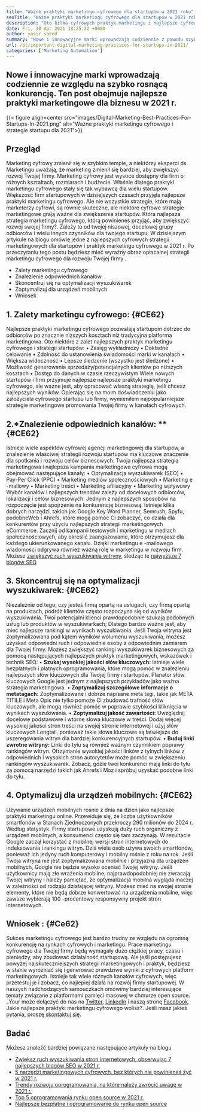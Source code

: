 ```yaml
---
title: "Ważne praktyki marketingu cyfrowego dla startupów w 2021 roku" 
seoTitle: "Ważne praktyki marketingu cyfrowego dla startupów w 2021 roku" 
description: "Oto kilka cyfrowych praktyk marketingu i najlepsze cyfrowe strategie marketingowe dla startupów i trendów biznesowych, które zobaczymy w 2021 r." 
date: Fri, 30 Apr 2021 18:25:32 +0000
author: yasir saeed
summary: "Nowe i innowacyjne marki wprowadzają codziennie z powodu szybko rosnącej konkurencji. Ten post obejmuje najlepsze praktyki marketingowe dla biznesu w 2021 r." 
url: /pl/important-digital-marketing-practices-for-startups-in-2021/
categories: ['Marketing Automation']
---
```


## Nowe i innowacyjne marki wprowadzają codziennie ze względu na szybko rosnącą konkurencję. Ten post obejmuje najlepsze praktyki marketingowe dla biznesu w 2021 r.

{{< figure align=center src="images/Digital-Marketing-Best-Practices-For-Startups-In-2021.png" alt="Ważne praktyki marketingu cyfrowego i strategie startupu dla 2021">}}


## **Przegląd**
Marketing cyfrowy zmienił się w szybkim tempie, a niektórzy eksperci ds. Marketingu uważają, że marketing zmienił się bardziej, aby zwiększyć rozwój Twojej firmy. Marketing cyfrowy jest wysoce dostępny dla firm o różnych kształtach, rozmiarach i budżecie. Właśnie dlatego praktyki marketingu cyfrowego stały się tak wybawcą dla wielu startupów.
Większość firm startupowych w dzisiejszych czasach przyjęła najlepsze praktyki marketingu cyfrowego. Ale nie wszystkie strategie, które mają marketerzy cyfrowi, są równie skuteczne, ale niektóre cyfrowe strategie marketingowe grają ważne dla zwiększenia startupów. Która najlepsza strategia marketingu cyfrowego, którą powinieneś przyjąć, aby zwiększyć rozwój swojej firmy?. Zależy to od twojej niszowej, docelowej grupy odbiorców i wielu innych czynników dla twojego startupu.
W dzisiejszym artykule na blogu omówię jedne z najlepszych cyfrowych strategii marketingowych dla startupów i praktyk marketingu cyfrowego w 2021 r. Po przeczytaniu tego postu będziesz mieć wyraźny obraz opłacalnej strategii marketingu cyfrowego dla rozwoju Twojej firmy .
  * Zalety marketingu cyfrowego
  * Znalezienie odpowiednich kanałów
  * Skoncentruj się na optymalizacji wyszukiwarek
  * Zoptymalizuj dla urządzeń mobilnych
  * Wniosek

## 1. **Zalety marketingu cyfrowego:** {#CE62}
Najlepsze praktyki marketingu cyfrowego pozwalają startupom dotrzeć do odbiorców po znacznie niższych kosztach niż tradycyjna platforma marketingowa. Oto niektóre z zalet najlepszych praktyk marketingu cyfrowego i strategii startupów:
• Zasięg wykładniczy
• Dokładne celowanie
• Zdolność do ustanowienia świadomości marki w kanałach
• Większa widoczność
• Lepsze śledzenie (wszystko jest śledzone)
• Możliwość generowania sprzedaży/potencjalnych klientów po niższych kosztach
• Dostęp do danych w czasie rzeczywistym
Wiele nowych startupów i firm przyjmuje najlepsze najlepsze praktyki marketingu cyfrowego, ale ważne jest, aby opracować własną strategię, jeśli chcesz najlepszych wyników. Opierając się na moim doświadczeniu jako założyciela cyfrowego startupu lub firmy, wymieniłem najpopularniejsze strategie marketingowe promowania Twojej firmy w kanałach cyfrowych.

## 2.*Znalezienie odpowiednich kanałów: **   {#CE62}
Istnieje wiele aspektów cyfrowej agencji marketingowej dla startupów, a znalezienie właściwej strategii rozwoju startupów ma kluczowe znaczenie dla spotkania i rozwoju celów biznesowych. Twoja najlepsza strategia marketingowa i najlepsza kampania marketingowa cyfrowa mogą obejmować następujące kanały:
• Optymalizacja wyszukiwarek (SEO)
• Pay-Per Click (PPC)
• Marketing mediów społecznościowych
• Marketing e -mailowy
• Marketing treści
• Marketing afiliacyjny
• Marketing wpływowy
Wybór kanałów i najlepszych trendów zależy od docelowych odbiorców, lokalizacji i celów biznesowych.
Jednym z najlepszych sposobów na rozpoczęcie jest spojrzenie na konkurencję biznesową. Istnieje kilka dobrych narzędzi, takich jak Google Key Word Planner, Semrush, Spyfu, podobneWeb i Ahrefs, które mogą pomóc Ci zobaczyć, co działa dla konkurentów przy użyciu najlepszych strategii marketingowych eCommerce. Zacznij od kampanii testowych i marketingu w mediach społecznościowych, aby określić zaangażowanie, które otrzymujesz dla każdego ukierunkowanego kanału. Dzięki marketingu e -mailowego wiadomości odgrywa również ważną rolę w marketingu w rozwoju firm. Możesz [zwiększyć ruch wyszukiwania witryny][1], śledząc te [najwyższe 7 blogów SEO][1].

## 3. **Skoncentruj się na optymalizacji wyszukiwarek:** {#CE62}
Niezależnie od tego, czy jesteś firmą opartą na usługach, czy firmą opartą na produktach, podróż klientów często rozpoczyna się od wyników wyszukiwania. Twoi potencjalni klienci prawdopodobnie szukają podobnych usług lub produktów w wyszukiwarkach; Dlatego bardzo ważne jest, aby mieć najlepsze rankingi w wynikach wyszukiwania. Jeśli Twoja witryna jest zoptymalizowana pod kątem wyników wolumenu wyszukiwania, możesz uzyskać odpowiedni ruch i odpowiednie osoby z odpowiednim zamiarem dla Twojej firmy.
Możesz zwiększyć rankingi wyszukiwarek biznesowych za pomocą następujących najlepszych praktyk marketingowych, wskazówek i technik SEO:
• **Szukaj wysokiej jakości słów kluczowych:**  Istnieje wiele bezpłatnych i płatnych oprogramowania, które mogą pomóc w znalezieniu najlepszych słów kluczowych dla Twojej firmy i startupów. Planator słów kluczowych Google jest jednym z najlepszych przykładów jako ważna strategia marketingowa.
• **Zoptymalizuj szczegółowe informacje o metatagach:**  Zoptymalizowane i dobrze napisane meta tagi, takie jak META TITILE i Meta Opis nie tylko pomoże Ci zbudować trafność słów kluczowych, ale mogą również pomóc w poprawie szybkości kliknięcia w wynikach wyszukiwania.
• **Zoptymalizuj jakość zawartości:**  Uwzględnij docelowe podstawowe i wtórne słowa kluczowe w treści. Dodaj więcej wysokiej jakości stron treści na swojej stronie internetowej i użyj słów kluczowych Longtail, ponieważ takie słowa kluczowe są łatwiejsze do uszeregowania witryn dla bardziej konkurencyjnych startupów.
• **Buduj linki zwrotne witryny:**  Linki do tyłu są również ważnym czynnikiem poprawy rankingów witryn. Otrzymanie wysokiej jakości linków z tylnych linków z odpowiednich i wysokich stron autorytetów może pomóc w zwiększeniu rankingów wyszukiwarek. Zobacz, gdzie twoi konkurenci mają linki do tyłu za pomocą narzędzi takich jak Ahrefs i Moz i spróbuj uzyskać podobne linki do tyłu.

## 4. **Optymalizuj dla urządzeń mobilnych:** {#CE62}
Używanie urządzeń mobilnych rośnie z dnia na dzień jako najlepsze praktyki marketingu online. Przewiduje się, że liczba użytkowników smartfonów w Stanach Zjednoczonych przekroczy 290 milionów do 2024 r. Według statystyk. Firmy startupowe uzyskują duży ruch organiczny z urządzeń mobilnych, a konsumenci często się tam zaczynają. W rezultacie Google zaczął korzystać z mobilnej wersji stron internetowych do indeksowania i rankingu witryn.
Dziś wiele osób używa swoich smartfonów, ponieważ ich jedyny ruch komputerowy i mobilny rośnie z roku na rok. Jeśli Twoja witryna nie jest zoptymalizowana mobilnie i przyjazna dla urządzeń mobilnych, Google nie będzie wysoko oceniać Twojej witryny. Jeśli użytkownicy mają złe wrażenia mobilne, najprawdopodobniej nie zwracają Twojej witryny i należy pamiętać, że optymalizacja mobilna wygląda inaczej w zależności od rodzaju działającej witryny. Możesz mieć na swojej stronie elementy, które nie będą dobrze konwertować na urządzenia mobilne, więc zawsze wybierają 100 -procentowy responsywny projekt stron internetowych.

## **Wniosek** :   {#Ce62}
Sukces marketingu cyfrowego jest bardzo trudny ze względu na ogromną konkurencję na rynkach cyfrowych i marketingu. Prace marketingu cyfrowego dla Twojej firmy będą wymagały dużo ciężkiej pracy, czasu i pieniędzy, aby zbudować działalność startupową. Ale jeśli postępujesz powyżej najskuteczniejszych strategii marketingowych i praktyk, będziesz w stanie wyróżniać się i generować prawdziwe wyniki z cyfrowych platform marketingowych. Istnieje tak wiele różnych kanałów cyfrowych, więc przetestuj je i zobacz, co najlepiej działa na rozwój firmy startupowej. W naszych nadchodzących samouczkach omówimy bardziej interesujące tematy związane z platformami pamięci masowej w chmurze open source.
_Your może dołączyć do nas na [Twitter][2], [LinkedIn][3] i naszą stronę [Facebook][4]. Jakie najlepsze praktyki marketingu cyfrowego wolisz?. Jeśli masz jakieś pytania, proszę [skontaktuj się][5].

## Badać
Możesz znaleźć bardziej powiązane następujące artykuły na blogu
  * [Zwiększ ruch wyszukiwania stron internetowych, obserwując 7 najlepszych blogów SEO w 2021 r.][1]
  * [5 narzędzi marketingowych cyfrowych, bez których nie powinieneś żyć w 2021 r.][6]
  * [Trendy rozwoju oprogramowania, na które należy zwrócić uwagę w 2021 r.][7]
  * [Top 5 oprogramowania rynku open source w 2021 r.][8]
  * [Najlepsze bezpłatne i oprogramowanie do rynku open source][9]

  
[1]: https://blog.containerize.com/blogging/increase-website-search-traffic-by-following-top-7-seo-blogs/
[2]: https://twitter.com/containerize_co
[3]: https://www.linkedin.com/company/containerize/
[4]: http://facebook.com/containerize
[5]: mailto:yasir.saeed@aspose.com
[6]: https://blog.containerize.com/2021/01/03/5-digital-marketing-tools-you-shouldn%e2%80%99t-live-without-in-2021/
[7]: https://blog.containerize.com/marketplace/top-5-open-source-marketplace-software-in-2021/
[8]: https://blog.containerize.com/content-management/integrate-mautic-with-joomla-for-marketing-automation/
[9]: https://products.containerize.com/marketplace/
